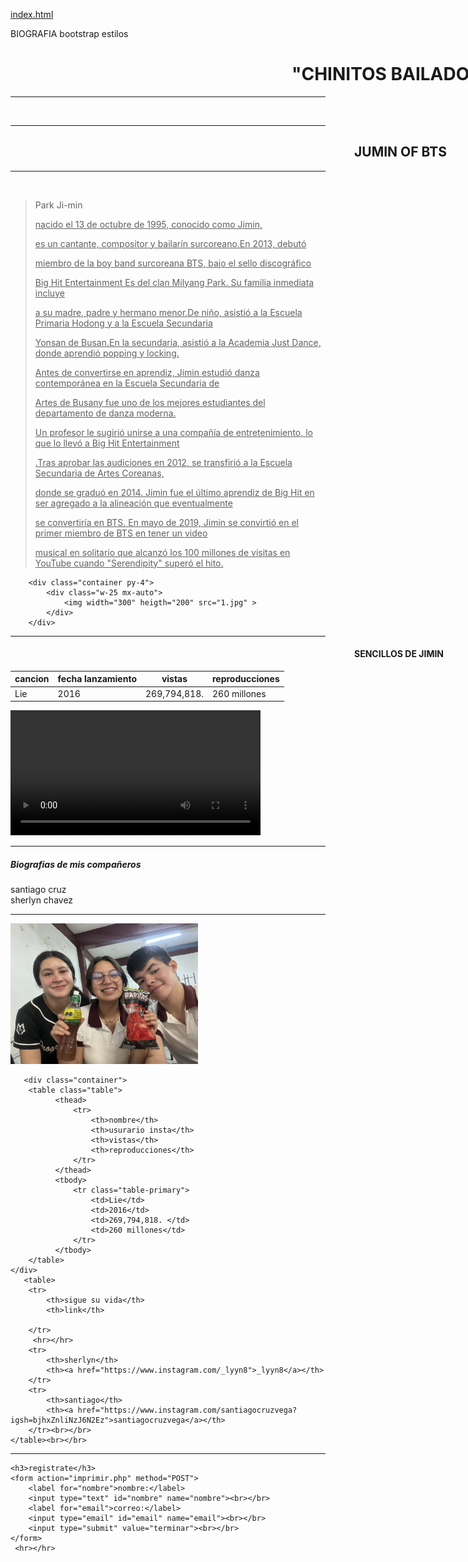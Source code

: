 [index.html](https://github.com/user-attachments/files/23091230/index.html)
<!DOCTYPE html>
<HTML>
    <TITLE>Frameworks para diseño web</TITLE>
   <head> BIOGRAFIA bootstrap estilos 
    <link rel="stylesheet" type="text/css" href="estilos01.css">
    <meta charset="UTF-8">
<meta http-equiv="X-UA-Compatible" content="IE=edge">
<meta name="viewport" content="width=device-width, initial-scale=1.0">
<link href="https://cdn.jsdelivr.net/npm/bootstrap@5.3.8/dist/css/bootstrap.min.css" rel="stylesheet" integrity="sha384-sRIl4kxILFvY47J16cr9ZwB07vP4J8+LH7qKQnuqkuIAvNWLzeN8tE5YBujZqJLB" crossorigin="anonymous">
   </head>
   <!--<h1>"CHINITOS BAILADORES"</h1>-->
   <div style="weidth:50px">
    <h1 style="position: relative; top: 0px; left: 450px; bottom: ;right: ;">"CHINITOS BAILADORES"</h1>
    </div>
   <hr></hr>

   <body>
       <br>
       <hr>
       <div style="weidth:50px">
        <h2 style="position: relative; top: 0px; left: 550px; bottom: ;right: ;">JUMIN OF BTS</h2>
       <!--<H2>JIMIN OF BTS</H2>-->
       <hr>
       <br>
       <div>
       <div class="container">
       <blockquote class="blockquote text-center">
       <p class="leard">Park Ji-min
           <p><ins>nacido el 13 de octubre de 1995, conocido como Jimin,</P></ins>
        <p><ins>es un cantante, compositor y bailarín surcoreano.En 2013, debutó</ins></P>
        <p><ins>miembro de la boy band surcoreana BTS, bajo el sello discográfico</ins> </P>
         <p><ins>Big Hit Entertainment Es del clan Milyang Park. Su familia inmediata incluye</ins></P>
         <p> <ins>a su madre, padre y hermano menor.De niño, asistió a la Escuela Primaria Hodong y a la Escuela Secundaria</ins></P>
        <p><ins>Yonsan de Busan.En la secundaria, asistió a la Academia Just Dance, donde aprendió popping y locking.</ins></P>
        <p><ins>Antes de convertirse en aprendiz, Jimin estudió danza contemporánea en la Escuela Secundaria de</ins></P>
        <p><ins>Artes de Busany fue uno de los mejores estudiantes del departamento de danza moderna.</ins></P>
         <p><ins>Un profesor le sugirió unirse a una compañía de entretenimiento, lo que lo llevó a Big Hit Entertainment</ins></P>
         <p><ins>.Tras aprobar las audiciones en 2012, se transfirió a la Escuela Secundaria de Artes Coreanas,</ins></P>
         <p><ins> donde se graduó en 2014. Jimin fue el último aprendiz de Big Hit en ser agregado a la alineación que eventualmente</ins></P>
        <p><ins>se convertiría en BTS. En mayo de 2019, Jimin se convirtió en el primer miembro de BTS en tener un video</ins></P>
         <p></p><ins>musical en solitario que alcanzó los 100 millones de visitas en YouTube cuando "Serendipity" superó el hito.</ins></P>
         </div>
        </blockquote>

        <div class="container py-4">
            <div class="w-25 mx-auto">
                <img width="300" heigth="200" src="1.jpg" >
            </div>
        </div>
        
  <hr></hr><div style="weidth:50px">
    <h4 style="position: relative; top: 0px; left: 550px; bottom: ;right: ;">SENCILLOS DE JIMIN</h4>
  <div class="container">
      <table class="table">
            <thead>
                <tr>
                    <th>cancion</th>
                    <th>fecha lanzamiento</th>
                    <th>vistas</th>
                    <th>reproducciones</th>
                </tr>
            </thead>
            <tbody>
                <tr class="table-primary">
                    <td>Lie</td>
                    <td>2016</td>
                    <td>269,794,818. </td>
                    <td>260 millones</td>
                </tr>
            </tbody>
      </table>
  </div>
  <div class="container py-4">
    <div class="w-25 mx-auto">
        <video controls width="400"> <source src="JIMINN.mp4" type="video/mp4">  </video>
    </div>
</div>
    
 <hr></hr>
 <div class="container">
    <div class="row">
      <div class="col border"><H5>Biografias de mis compañeros</H5></div>
      <div class="col border">santiago cruz</div>
      <div class="col border">sherlyn chavez</div>
    </div>
  </div>
      <!-- <H4>Biografias de mis compañeros</H4>
       <ul>
           <li>santiago</li>
           <li>sherlyn</li>
       </ul>-->
 <hr></hr>
       <img width="300" heigth="200" src="foto.JPG" >

       <div class="container">
        <table class="table">
              <thead>
                  <tr>
                      <th>nombre</th>
                      <th>usurario insta</th>
                      <th>vistas</th>
                      <th>reproducciones</th>
                  </tr>
              </thead>
              <tbody>
                  <tr class="table-primary">
                      <td>Lie</td>
                      <td>2016</td>
                      <td>269,794,818. </td>
                      <td>260 millones</td>
                  </tr>
              </tbody>
        </table>
    </div>
       <table>
        <tr>
            <th>sigue su vida</th>
            <th>link</th>

        </tr>
         <hr></hr>
        <tr>
            <th>sherlyn</th>
            <th><a href="https://www.instagram.com/_lyyn8">_lyyn8</a></th>
        </tr>
        <tr>
            <th>santiago</th>
            <th><a href="https://www.instagram.com/santiagocruzvega?igsh=bjhxZnliNzJ6N2Ez">santiagocruzvega</a></th>
        </tr><br></br>
    </table><br></br>
 <hr></hr>

    <h3>registrate</h3>
    <form action="imprimir.php" method="POST">
        <label for="nombre">nombre:</label>
        <input type="text" id="nombre" name="nombre"><br></br>
        <label for="email">correo:</label>
        <input type="email" id="email" name="email"><br></br>
        <input type="submit" value="terminar"><br></br>
    </form>
     <hr></hr>
   </body>

</HTML>
